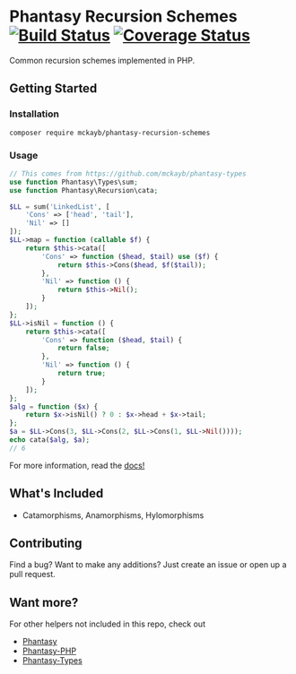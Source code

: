 # Phantasy Recursion Schemes [![Build Status](https://travis-ci.org/mckayb/phantasy-recursion-schemes.svg?branch=master)](https://travis-ci.org/mckayb/phantasy-recursion-schemes) [![Coverage Status](https://coveralls.io/repos/github/mckayb/phantasy-recursion-schemes/badge.svg?branch=master)](https://coveralls.io/github/mckayb/phantasy-recursion-schemes)
Common recursion schemes implemented in PHP.

## Getting Started

### Installation
`composer require mckayb/phantasy-recursion-schemes`

### Usage
```php
// This comes from https://github.com/mckayb/phantasy-types
use function Phantasy\Types\sum;
use function Phantasy\Recursion\cata;

$LL = sum('LinkedList', [
	'Cons' => ['head', 'tail'],
	'Nil' => []
]);
$LL->map = function (callable $f) {
	return $this->cata([
		'Cons' => function ($head, $tail) use ($f) {
			return $this->Cons($head, $f($tail));
 		},
		'Nil' => function () {
			return $this->Nil();
		}
	]);
};
$LL->isNil = function () {
	return $this->cata([
		'Cons' => function ($head, $tail) {
			return false;
		},
		'Nil' => function () {
			return true;
		}
	]);
};
$alg = function ($x) {
	return $x->isNil() ? 0 : $x->head + $x->tail;
};
$a = $LL->Cons(3, $LL->Cons(2, $LL->Cons(1, $LL->Nil())));
echo cata($alg, $a);
// 6
```
For more information, read the [docs!](docs)

## What's Included
  * Catamorphisms, Anamorphisms, Hylomorphisms

## Contributing
Find a bug? Want to make any additions?
Just create an issue or open up a pull request.

## Want more?
For other helpers not included in this repo, check out
  * [Phantasy](https://github.com/mckayb/phantasy)
  * [Phantasy-PHP](https://github.com/mckayb/phantasy-php)
  * [Phantasy-Types](https://github.com/mckayb/phantasy-types)